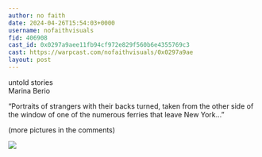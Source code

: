 ```yaml
---
author: no faith
date: 2024-04-26T15:54:03+0000
username: nofaithvisuals
fid: 406908
cast_id: 0x0297a9aee11fb94cf972e829f560b6e4355769c3
cast: https://warpcast.com/nofaithvisuals/0x0297a9ae
layout: post
---
```

untold stories  
Marina Berio  
  
“Portraits of strangers with their backs turned, taken from the other side of the window of one of the numerous ferries that leave New York…”  
  
(more pictures in the comments)  

![](https://imagedelivery.net/BXluQx4ige9GuW0Ia56BHw/90252e5a-c11c-4fdd-03de-e357a1b7a400/original)